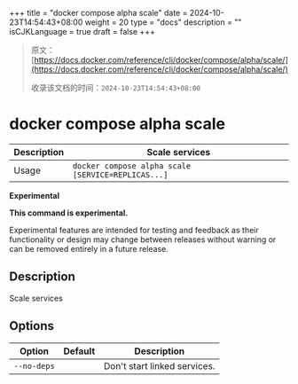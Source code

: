 +++
title = "docker compose alpha scale"
date = 2024-10-23T14:54:43+08:00
weight = 20
type = "docs"
description = ""
isCJKLanguage = true
draft = false
+++

> 原文：[https://docs.docker.com/reference/cli/docker/compose/alpha/scale/](https://docs.docker.com/reference/cli/docker/compose/alpha/scale/)
>
> 收录该文档的时间：`2024-10-23T14:54:43+08:00`

# docker compose alpha scale

| Description | Scale services                                     |
| :---------- | -------------------------------------------------- |
| Usage       | `docker compose alpha scale [SERVICE=REPLICAS...]` |

**Experimental**

**This command is experimental.**

Experimental features are intended for testing and feedback as their functionality or design may change between releases without warning or can be removed entirely in a future release.

## Description

Scale services

## Options

| Option      | Default | Description                  |
| ----------- | ------- | ---------------------------- |
| `--no-deps` |         | Don't start linked services. |

